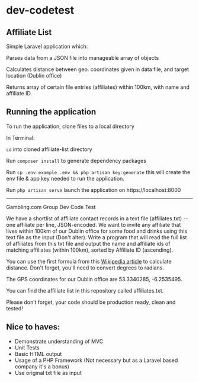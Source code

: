 # dev-codetest 

## Affiliate List
Simple Laravel application which:

Parses data from a JSON file into manageable array of objects

Calculates distance between geo. coordinates given in data file, and target location (Dublin office)

Returns array of certain file entries (affiliates) within 100km, with name and affiliate ID. 

## Running the application
To run the application, clone files to a local directory

In Terminal: 

`cd` into cloned affiliate-list directory

Run `composer install` to generate dependency packages

Run `cp .env.example .env && php artisan key:generate` this will create the env file & app key needed to run the application.

Run `php artisan serve` launch the application on https://localhost:8000

-----
Gambling.com Group Dev Code Test

We have a shortlist of affiliate contact records in a text file (affiliates.txt) -- one affiliate per line, JSON-encoded. We want to invite any affiliate that lives within 100km of our Dublin office for some food and drinks using this text file as the input (Don't alter). Write a program that will read the full list of affiliates from this txt file and output the name and affiliate ids of matching affiliates (within 100km), sorted by Affiliate ID (ascending).

You can use the first formula from this [Wikipedia article](https://en.wikipedia.org/wiki/Great-circle_distance) to calculate distance. Don't forget, you'll need to convert degrees to radians.

The GPS coordinates for our Dublin office are 53.3340285, -6.2535495.

You can find the affiliate list in this repository called affiliates.txt.

Please don’t forget, your code should be production ready, clean and tested!

## Nice to haves:
- Demonstrate understanding of MVC
- Unit Tests
- Basic HTML output
- Usage of a PHP Framework (Not necessary but as a Laravel based company it's a bonus)
- Use original txt file as input 
